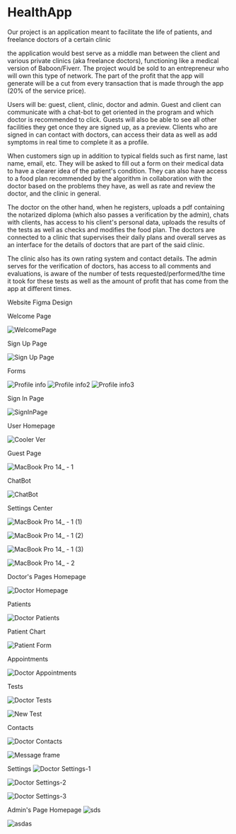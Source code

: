 # HealthApp
Our project is an application meant to facilitate the life of patients, and freelance doctors of a certain clinic

the application would best serve as a middle man between the client and various private clinics (aka freelance doctors), functioning like a medical version of Baboon/Fiverr.
The project would be sold to an entrepreneur who will own this type of network.
The part of the profit that the app will generate will be a cut from every transaction that is made through the app (20% of the service price).

Users will be: guest, client, clinic, doctor and admin.
Guest and client can communicate with a chat-bot to get oriented in the program and which doctor is recommended to click.
Guests will also be able to see all other facilities they get once they are signed up, as a preview.
Clients who are signed in can contact with doctors, can access their data as well as add symptoms in real time to complete it as a profile.

When customers sign up in addition to typical fields such as first name, last name, email, etc.
They will be asked to fill out a form on their medical data to have a clearer idea of the patient's condition.
They can also have access to a food plan recommended by the algorithm in collaboration with the doctor based on the problems they have, as well as rate and review the doctor, and the clinic in general.

The doctor on the other hand, when he registers, uploads a pdf containing the notarized diploma (which also passes a verification by the admin), chats with clients, has access to his client's personal data, uploads the results of the tests as well as checks and modifies the food plan.
The doctors are connected to a clinic that supervises their daily plans and overall serves as an interface for the details of doctors that are part of the said clinic.

The clinic also has its own rating system and contact details.
The admin serves for the verification of doctors, has access to all comments and evaluations, is aware of the number of tests requested/performed/the time it took for these tests as well as the amount of profit that has come from the app at different times.


Website Figma Design

Welcome Page

![WelcomePage](https://github.com/elginbelalla/HealthApp/assets/104305685/b42bfcbd-0d10-47c4-b5c6-33d9b8c4b5b2)

Sign Up Page

![Sign Up Page](https://github.com/elginbelalla/HealthApp/assets/104305685/8f2c9abd-8078-4d75-9f16-701695328db8)

Forms

![Profile info](https://github.com/elginbelalla/HealthApp/assets/104305685/91e46fd9-8708-47bc-aaab-f8a8ce1a56db)
![Profile info2](https://github.com/elginbelalla/HealthApp/assets/104305685/22a55999-a872-41cd-afc0-b3a8f1d966b2)
![Profile info3](https://github.com/elginbelalla/HealthApp/assets/104305685/ba9e30d1-f45f-4b9e-b73b-b2ea5bcfea4b)

Sign In Page

![SignInPage](https://github.com/elginbelalla/HealthApp/assets/104305685/25788e49-9749-40a6-b4ca-86ce7ef8499a)

User Homepage

![Cooler Ver](https://github.com/elginbelalla/HealthApp/assets/104305685/536cde59-9e1c-4051-83a4-60a2d323b5e5)

Guest Page

![MacBook Pro 14_ - 1](https://github.com/elginbelalla/HealthApp/assets/104305685/5a59029f-431b-4cd1-9fce-be16b563900b)

ChatBot


![ChatBot](https://github.com/elginbelalla/HealthApp/assets/104305685/c00a551c-96d8-4ed4-b741-15563da0a773)

Settings Center

![MacBook Pro 14_ - 1 (1)](https://github.com/elginbelalla/HealthApp/assets/104305685/9711bc4f-fb66-4625-afac-e3284ab765b4)

![MacBook Pro 14_ - 1 (2)](https://github.com/elginbelalla/HealthApp/assets/104305685/ef90b531-eabb-4ab5-b09b-c79ca8375323)

![MacBook Pro 14_ - 1 (3)](https://github.com/elginbelalla/HealthApp/assets/104305685/05d7bb32-4272-4357-b78b-6d92fa0f7697)

![MacBook Pro 14_ - 2](https://github.com/elginbelalla/HealthApp/assets/104305685/b4eea5fa-701c-4710-a2fe-00b00d336eb2)


Doctor's Pages
Homepage

![Doctor Homepage](https://github.com/elginbelalla/HealthApp/assets/104305685/0a98970b-f9ec-4340-8181-2caaeba54962)

Patients

![Doctor Patients](https://github.com/elginbelalla/HealthApp/assets/104305685/12b52eb8-8808-48d5-89ab-11f2b4915865)

Patient Chart

![Patient Form](https://github.com/elginbelalla/HealthApp/assets/104305685/bced08e4-5266-4239-a691-d61065b7919f)

Appointments

![Doctor Appointments](https://github.com/elginbelalla/HealthApp/assets/104305685/a89eb009-9f4b-4c1c-92d1-b3e64ce3654c)

Tests

![Doctor Tests](https://github.com/elginbelalla/HealthApp/assets/104305685/5cf0b622-9543-4254-8e00-c37b7be4e1f1)

![New Test](https://github.com/elginbelalla/HealthApp/assets/104305685/3b4bb262-5421-4d3a-8d46-dfb21c5aafef)

Contacts

![Doctor Contacts](https://github.com/elginbelalla/HealthApp/assets/104305685/122fe272-b9d2-49dc-9519-b5ece22a8453)

![Message frame](https://github.com/elginbelalla/HealthApp/assets/104305685/14ea9917-9f39-4854-a3b0-932f17c8144e)

Settings
![Doctor Settings-1](https://github.com/elginbelalla/HealthApp/assets/104305685/8bb89766-16b1-4677-b778-656416ff17fb)

![Doctor Settings-2](https://github.com/elginbelalla/HealthApp/assets/104305685/4ec82f19-c6c8-4283-b197-a3618796eb3d)

![Doctor Settings-3](https://github.com/elginbelalla/HealthApp/assets/104305685/3b47eafc-b49c-4d00-a709-80e0645fb0fa)


Admin's Page
Homepage
![sds](https://github.com/elginbelalla/HealthApp/assets/104305685/85997b67-1aff-4677-b85b-53dc3580ac0c)


![asdas](https://github.com/elginbelalla/HealthApp/assets/104305685/8b810a0e-9837-4ec3-98c8-acab95e5bd16)
